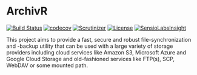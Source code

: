 # ArchivR

[![Build Status](https://travis-ci.org/arnegroskurth/archivr.svg?branch=master)](https://travis-ci.org/arnegroskurth/archivr)
[![codecov](https://codecov.io/gh/arnegroskurth/archivr/branch/master/graph/badge.svg)](https://codecov.io/gh/arnegroskurth/archivr)
[![Scrutinizer](https://scrutinizer-ci.com/g/arnegroskurth/archivr/badges/quality-score.png?b=master)](https://scrutinizer-ci.com/g/arnegroskurth/archivr/)
[![License](https://poser.pugx.org/agroskurth/archivr/license)](https://packagist.org/packages/agroskurth/archivr)
[![SensioLabsInsight](https://insight.sensiolabs.com/projects/092f1257-57af-4451-acee-b7bc945ab776/mini.png)](https://insight.sensiolabs.com/projects/092f1257-57af-4451-acee-b7bc945ab776)

This project aims to provide a fast, secure and robust file-synchronization and -backup utility that can be used with a large variety of storage providers including cloud services like Amazon S3, Microsoft Azure and Google Cloud Storage and old-fashioned services like FTP(s), SCP, WebDAV or some mounted path.
